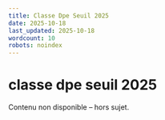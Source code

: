 ```yaml
---
title: Classe Dpe Seuil 2025
date: 2025-10-18
last_updated: 2025-10-18
wordcount: 10
robots: noindex
---
```


# classe dpe seuil 2025

Contenu non disponible – hors sujet.